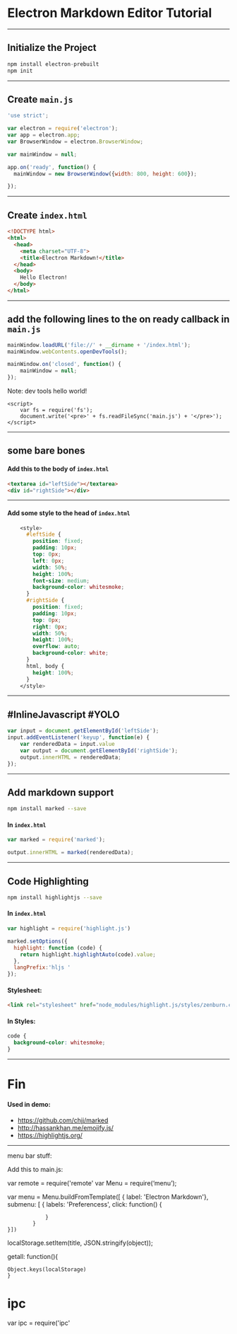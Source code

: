 # Electron Markdown Editor Tutorial

---

## Initialize the Project

```js
npm install electron-prebuilt
npm init
```


----

## Create `main.js`

```js
'use strict';

var electron = require('electron');
var app = electron.app;
var BrowserWindow = electron.BrowserWindow;

var mainWindow = null;

app.on('ready', function() {
  mainWindow = new BrowserWindow({width: 800, height: 600});

});
```

----

## Create `index.html`

```html
<!DOCTYPE html>
<html>
  <head>
    <meta charset="UTF-8">
    <title>Electron Markdown!</title>
  </head>
  <body>
  	Hello Electron!
  </body>
</html>
```

----

## add the following lines to the on ready callback in `main.js`

```js
mainWindow.loadURL('file://' + __dirname + '/index.html');
mainWindow.webContents.openDevTools();

mainWindow.on('closed', function() {
	mainWindow = null;
});
```

Note:
dev tools
hello world!

```
<script>
	var fs = require('fs');
	document.write('<pre>' + fs.readFileSync('main.js') + '</pre>');
</script>
```

---

## some bare bones

#### Add this to the body of `index.html`
```html
<textarea id="leftSide"></textarea>
<div id="rightSide"></div>
```

----

#### Add some style to the head of `index.html`
```css
    <style>
      #leftSide {
        position: fixed;
        padding: 10px;
        top: 0px;
        left: 0px;
        width: 50%;
        height: 100%;
        font-size: medium;
        background-color: whitesmoke;
      }
      #rightSide {
        position: fixed;
        padding: 10px;
        top: 0px;
        right: 0px;
        width: 50%;
        height: 100%;
        overflow: auto;
        background-color: white;
      }
      html, body {
        height: 100%;
      }
    </style>
```

---

##  #InlineJavascript #YOLO

```js
var input = document.getElementById('leftSide');
input.addEventListener('keyup', function(e) {
	var renderedData = input.value
	var output = document.getElementById('rightSide');
	output.innerHTML = renderedData;
});
```

---

## Add markdown support
```bash
npm install marked --save
```

#### In `index.html`
```js
var marked = require('marked');

output.innerHTML = marked(renderedData);
```

---

## Code Highlighting
```bash
npm install highlightjs --save
```

#### In `index.html`
```js
var highlight = require('highlight.js')

marked.setOptions({
  highlight: function (code) {
    return highlight.highlightAuto(code).value;
  },
  langPrefix:'hljs '
});
```

#### Stylesheet:
```html
<link rel="stylesheet" href="node_modules/highlight.js/styles/zenburn.css">
```

#### In Styles:
```css
code {
  background-color: whitesmoke;
}
```

---

# Fin

#### Used in demo:
* https://github.com/chjj/marked
* http://hassankhan.me/emojify.js/
* https://highlightjs.org/

----



menu bar stuff:

Add this to main.js:

var remote = require('remote'
var Menu = require(‘menu’);

var menu = Menu.buildFromTemplate([
	{ label: 'Electron Markdown'},
		submenu: [
			{
				labels: 'Preferencess',
				click: function() {

				}
			}
	}])
	
localStorage.setItem(title, JSON.stringify(object));


getall: function(){
    
    Object.keys(localStorage)
    }

# ipc

var ipc = require('ipc'







